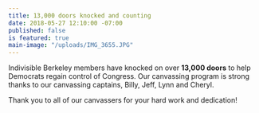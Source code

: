 ```yaml
---
title: 13,000 doors knocked and counting
date: 2018-05-27 12:10:00 -07:00
published: false
is featured: true
main-image: "/uploads/IMG_3655.JPG"
---
```


Indivisible Berkeley members have knocked on over **13,000 doors** to help Democrats regain control of Congress. Our canvassing program is strong thanks to our canvassing captains, Billy, Jeff, Lynn and Cheryl.

Thank you to all of our canvassers for your hard work and dedication!
